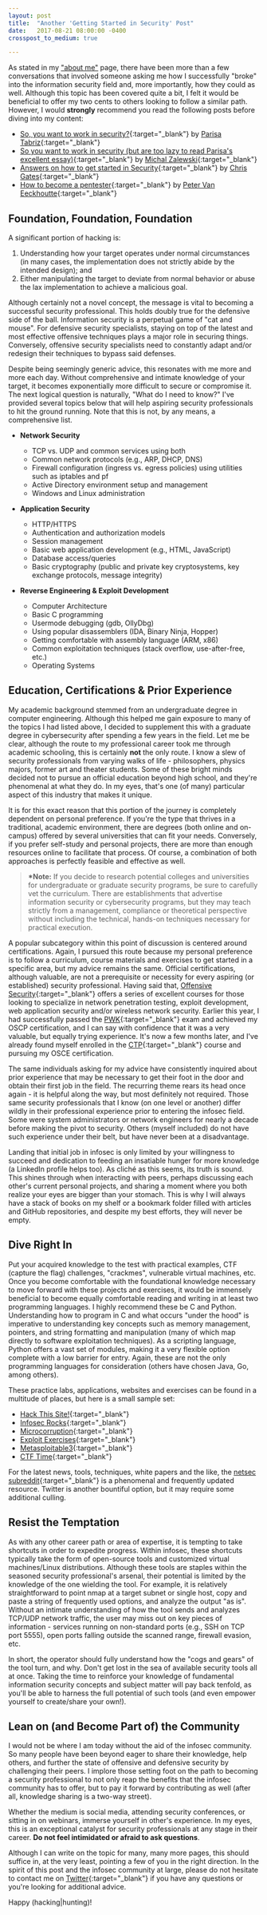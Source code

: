 ```yaml
---
layout: post
title:  "Another 'Getting Started in Security' Post"
date:   2017-08-21 08:00:00 -0400
crosspost_to_medium: true

---
```


As stated in my ["about me"](/about) page, there have been more than a few conversations that involved someone asking me how I successfully "broke" into the information security field and, more importantly, how they could as well. Although this topic has been covered quite a bit, I felt it would be beneficial to offer my two cents to others looking to follow a similar path. However, I would **strongly** recommend you read the following posts before diving into my content:

* [So, you want to work in security?](https://medium.freecodecamp.org/so-you-want-to-work-in-security-bc6c10157d23){:target="_blank"} by [Parisa Tabriz](https://twitter.com/laparisa){:target="_blank"}
* [So you want to work in security (but are too lazy to read Parisa's excellent essay)](https://lcamtuf.blogspot.com/2016/08/so-you-want-to-work-in-security-but-are.html){:target="_blank"} by [Michal Zalewski](https://twitter.com/lcamtuf){:target="_blank"}
* [Answers on how to get started in Security](http://carnal0wnage.attackresearch.com/2015/05/answers-on-how-to-get-started-in.html){:target="_blank"} by [Chris Gates](https://twitter.com/carnal0wnage){:target="_blank"}
* [How to become a pentester](https://www.corelan.be/index.php/2015/10/13/how-to-become-a-pentester/){:target="_blank"} by [Peter Van Eeckhoutte](https://twitter.com/corelanc0d3r){:target="_blank"}

Foundation, Foundation, Foundation 
------

A significant portion of hacking is:

1. Understanding how your target operates under normal circumstances (in many cases, the implementation does not strictly abide by the intended design); and 
2. Either manipulating the target to deviate from normal behavior or abuse the lax implementation to achieve a malicious goal.  

Although certainly not a novel concept, the message is vital to becoming a successful security professional. This holds doubly true for the defensive side of the ball. Information security is a perpetual game of "cat and mouse". For defensive security specialists, staying on top of the latest and most effective offensive techniques plays a major role in securing things. Conversely, offensive security specialists need to constantly adapt and/or redesign their techniques to bypass said defenses.

Despite being seemingly generic advice, this resonates with me more and more each day. Without comprehensive and intimate knowledge of your target, it becomes exponentially more difficult to secure or compromise it. The next logical question is naturally, "What do I need to know?" I've provided several topics below that will help aspiring security professionals to hit the ground running. Note that this is not, by any means, a comprehensive list. 

* <b>Network Security</b>
	* TCP vs. UDP and common services using both
	* Common network protocols (e.g., ARP, DHCP, DNS)
	* Firewall configuration (ingress vs. egress policies) using utilities such as iptables and pf
	* Active Directory environment setup and management
	* Windows and Linux administration

* <b>Application Security</b>
	* HTTP/HTTPS
	* Authentication and authorization models
	* Session management
	* Basic web application development (e.g., HTML, JavaScript)
	* Database access/queries
	* Basic cryptography (public and private key cryptosystems, key exchange protocols, message integrity)

* <b>Reverse Engineering & Exploit Development</b>
	* Computer Architecture
	* Basic C programming
	* Usermode debugging (gdb, OllyDbg) 
	* Using popular disassemblers (IDA, Binary Ninja, Hopper)
	* Getting comfortable with assembly language (ARM, x86)
	* Common exploitation techniques (stack overflow, use-after-free, etc.)
	* Operating Systems

Education, Certifications & Prior Experience
------

My academic background stemmed from an undergraduate degree in computer engineering. Although this helped me gain exposure to many of the topics I had listed above, I decided to supplement this with a graduate degree in cybersecurity after spending a few years in the field. Let me be clear, although the route to my professional career took me through academic schooling, this is certainly **not** the only route. I know a slew of security professionals from varying walks of life - philosophers, physics majors, former art and theater students. Some of these bright minds decided not to pursue an official education beyond high school, and they're phenomenal at what they do. In my eyes, that's one (of many) particular aspect of this industry that makes it unique. 

It is for this exact reason that this portion of the journey is completely dependent on personal preference. If you're the type that thrives in a traditional, academic environment, there are degrees (both online and on-campus) offered by several universities that can fit your needs. Conversely, if you prefer self-study and personal projects, there are more than enough resources online to facilitate that process. Of course, a combination of both approaches is perfectly feasible and effective as well.

> <b>*Note:</b> If you decide to research potential colleges and universities for undergraduate or graduate security programs, be sure to carefully vet the curriculum. There are establishments that advertise information security or cybersecurity programs, but they may teach strictly from a management, compliance or theoretical perspective without including the technical, hands-on techniques necessary for practical execution.

A popular subcategory within this point of discussion is centered around certifications. Again, I pursued this route because my personal preference is to follow a curriculum, course materials and exercises to get started in a specific area, but my advice remains the same. Official certifications, although valuable, are not a prerequisite or necessity for every aspiring (or established) security professional. Having said that, [Offensive Security](https://www.offensive-security.com/){:target="_blank"} offers a series of excellent courses for those looking to specialize in network penetration testing, exploit development, web application security and/or wireless network security. Earlier this year, I had successfully passed the [PWK](https://www.offensive-security.com/information-security-training/penetration-testing-training-kali-linux/){:target="_blank"} exam and achieved my OSCP certification, and I can say with confidence that it was a very valuable, but equally trying experience. It's now a few months later, and I've already found myself enrolled in the [CTP](https://www.offensive-security.com/information-security-training/cracking-the-perimeter/){:target="_blank"} course and pursuing my OSCE certification.

The same individuals asking for my advice have consistently inquired about prior experience that may be necessary to get their foot in the door and obtain their first job in the field. The recurring theme rears its head once again - it is helpful along the way, but most definitely not required. Those same security professionals that I know (on one level or another) differ wildly in their professional experience prior to entering the infosec field. Some were system administrators or network engineers for nearly a decade before making the pivot to security. Others (myself included) do not have such experience under their belt, but have never been at a disadvantage. 

Landing that initial job in infosec is only limited by your willingness to succeed and dedication to feeding an insatiable hunger for more knowledge (a LinkedIn profile helps too). As clich&eacute; as this seems, its truth is sound. This shines through when interacting with peers, perhaps discussing each other's current personal projects, and sharing a moment where you both realize your eyes are bigger than your stomach. This is why I will always have a stack of books on my shelf or a bookmark folder filled with articles and GitHub repositories, and despite my best efforts, they will never be empty.

Dive Right In
------

Put your acquired knowledge to the test with practical examples, CTF (capture the flag) challenges, "crackmes", vulnerable virtual machines, etc. Once you become comfortable with the foundational knowledge necessary to move forward with these projects and exercises, it would be immensely beneficial to become equally comfortable reading and writing in at least two programming languages. I highly recommend these be C and Python. Understanding how to program in C and what occurs "under the hood" is imperative to understanding key concepts such as memory management, pointers, and string formatting and manipulation (many of which map directly to software exploitation techniques). As a scripting language, Python offers a vast set of modules, making it a very flexible option complete with a low barrier for entry. Again, these are not the only programming languages for consideration (others have chosen Java, Go, among others).

These practice labs, applications, websites and exercises can be found in a multitude of places, but here is a small sample set:

* [Hack This Site!](https://www.hackthissite.org/){:target="_blank"}
* [Infosec Rocks](https://sites.google.com/site/infosecrocks/){:target="_blank"}
* [Microcorruption](https://microcorruption.com/login){:target="_blank"}
* [Exploit Exercises](https://exploit-exercises.com/){:target="_blank"}
* [Metasploitable3](https://github.com/rapid7/metasploitable3){:target="_blank"}
* [CTF Time](https://ctftime.org/){:target="_blank"}

For the latest news, tools, techniques, white papers and the like, the [netsec subreddit](https://www.reddit.com/r/netsec/){:target="_blank"} is a phenomenal and frequently updated resource. Twitter is another bountiful option, but it may require some additional culling.

Resist the Temptation
------

As with any other career path or area of expertise, it is tempting to take shortcuts in order to expedite progress. Within infosec, these shortcuts typically take the form of open-source tools and customized virtual machines/Linux distributions. Although these tools are staples within the seasoned security professional's arsenal, their potential is limited by the knowledge of the one wielding the tool. For example, it is relatively straightforward to point nmap at a target subnet or single host, copy and paste a string of frequently used options, and analyze the output "as is". Without an intimate understanding of how the tool sends and analyzes TCP/UDP network traffic, the user may miss out on key pieces of information - services running on non-standard ports (e.g., SSH on TCP port 5555), open ports falling outside the scanned range, firewall evasion, etc. 

In short, the operator should fully understand how the "cogs and gears" of the tool turn, and why. Don't get lost in the sea of available security tools all at once. Taking the time to reinforce your knowledge of fundamental information security concepts and subject matter will pay back tenfold, as you'll be able to harness the full potential of such tools (and even empower yourself to create/share your own!).

Lean on (and Become Part of) the Community
------

I would not be where I am today without the aid of the infosec community. So many people have been beyond eager to share their knowledge, help others, and further the state of offensive and defensive security by challenging their peers. I implore those setting foot on the path to becoming a security professional to not only reap the benefits that the infosec community has to offer, but to pay it forward by contributing as well (after all, knowledge sharing is a two-way street). 

Whether the medium is social media, attending security conferences, or sitting in on webinars, immerse yourself in other's experience. In my eyes, this is an exceptional catalyst for security professionals at any stage in their career. **Do not feel intimidated or afraid to ask questions**. 

Although I can write on the topic for many, many more pages, this should suffice in, at the very least, pointing a few of you in the right direction. In the spirit of this post and the infosec community at large, please do not hesitate to contact me on [Twitter](https://twitter.com/0xdeadbeefjerky){:target="_blank"} if you have any questions or you're looking for additional advice. 

Happy \(hacking\|hunting\)!